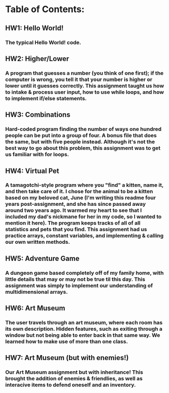 # Table of Contents:
## HW1: Hello World!
### The typical Hello World! code.

## HW2: Higher/Lower
### A program that guesses a number (you think of one first); if the computer is wrong, you tell it that your number is higher or lower until it guesses correctly. This assignment taught us how to intake & process user input, how to use while loops, and how to implement if/else statements.

## HW3: Combinations
### Hard-coded program finding the number of ways one hundred people can be put into a group of four. A bonus file that does the same, but with five people instead. Although it's not the best way to go about this problem, this assignment was to get us familiar with for loops.

## HW4: Virtual Pet
### A tamagotchi-style program where you "find" a kitten, name it, and then take care of it. I chose for the animal to be a kitten based on my beloved cat, June (I'm writing this readme four years post-assignment, and she has since passed away around two years ago. It warmed my heart to see that I included my dad's nickmane for her in my code, so I wanted to mention it here). The program keeps tracks of all of all statistics and pets that you find. This assignment had us practice arrays, constant variables, and implementing & calling our own written methods.

## HW5: Adventure Game
### A dungeon game based completely off of my family home, with little details that may or may not be true til this day. This assignment was simply to implement our understanding of multidimensional arrays.

## HW6: Art Museum
### The user travels through an art museum, where each room has its own description. Hidden features, such as exiting through a window but not being able to enter back in that same way. We learned how to make use of more than one class.

## HW7: Art Museum (but with enemies!)
### Our Art Museum assignment but with inheritance! This brought the addition of enemies & friendlies, as well as interacive items to defend oneself and an inventory.
